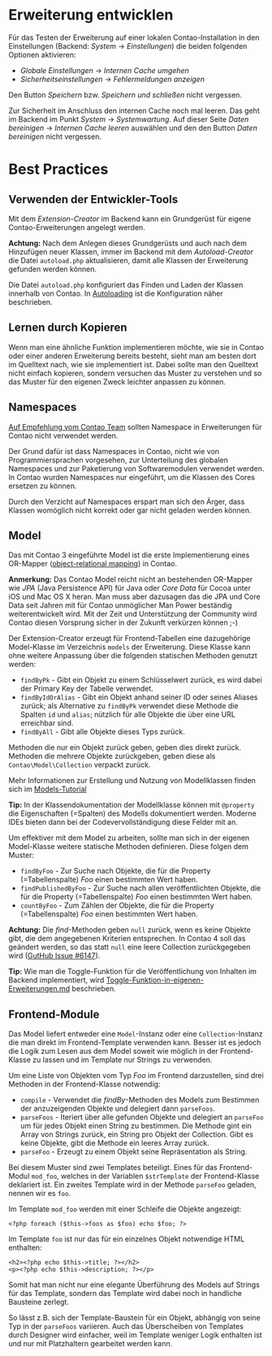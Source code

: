 # Erweiterung entwicklen

Für das Testen der Erweiterung auf einer lokalen Contao-Installation in den
Einstellungen (Backend: _System_ -> _Einstellungen_) die beiden folgenden
Optionen aktivieren:

- _Globale Einstellungen_ -> _Internen Cache umgehen_
- _Sicherheitseinstellungen_ -> _Fehlermeldungen anzeigen_

Den Button _Speichern_ bzw. _Speichern und schließen_ nicht vergessen.

Zur Sicherheit im Anschluss den internen Cache noch mal leeren. Das geht im
Backend im Punkt _System_ -> _Systemwartung_. Auf dieser Seite _Daten
bereinigen_ -> _Internen Cache leeren_ auswählen und den den Button _Daten
bereinigen_ nicht vergessen.


# Best Practices


## Verwenden der Entwickler-Tools

Mit dem _Extension-Creator_ im Backend kann ein Grundgerüst für eigene
Contao-Erweiterungen angelegt werden.

__Achtung:__ Nach dem Anlegen dieses Grundgerüsts und auch nach dem Hinzufügen
neuer Klassen, immer im Backend mit dem _Autoload-Creator_ die Datei
`autoload.php` aktualisieren, damit alle Klassen der Erweiterung gefunden werden
können.

Die Datei `autoload.php` konfiguriert das Finden und Laden der Klassen innerhalb
von Contao. In [Autoloading](Autoloading.md) ist die Konfiguration näher
beschrieben.


## Lernen durch Kopieren

Wenn man eine ähnliche Funktion implementieren möchte, wie sie in Contao oder
einer anderen Erweiterung bereits besteht, sieht man am besten dort im Quelltext
nach, wie sie implementiert ist. Dabei sollte man den Quelltext nicht einfach
kopieren, sondern versuchen das Muster zu verstehen und so das Muster für den
eigenen Zweck leichter anpassen zu können.


## Namespaces

[Auf Empfehlung vom Contao Team](https://community.contao.org/de/showthread.php?30961-Contao-3-und-Namespace&p=203762&viewfull=1#post203762)
sollten Namespace in Erweiterungen für Contao nicht verwendet werden.

Der Grund dafür ist dass Namespaces in Contao, nicht wie von Programmiersprachen
vorgesehen, zur Unterteilung des globalen Namespaces und zur Paketierung von
Softwaremodulen verwendet werden. In Contao wurden Namespaces nur eingeführt, um
die Klassen des Cores ersetzen zu können.

Durch den Verzicht auf Namespaces erspart man sich den Ärger, dass Klassen
womöglich nicht korrekt oder gar nicht geladen werden können.


## Model

Das mit Contao 3 eingeführte Model ist die erste Implementierung eines OR-Mapper
([object-relational mapping](http://de.wikipedia.org/wiki/Objektrelationale_Abbildung))
in Contao.

__Anmerkung:__ Das Contao Model reicht nicht an bestehenden OR-Mapper wie _JPA_
(Java Persistence API) für Java oder _Core Data_ für Cocoa unter iOS und
Mac OS X heran. Man muss aber dazusagen das die JPA und Core Data seit Jahren
mit für Contao unmöglicher Man Power beständig weiterentwickelt wird. Mit der
Zeit und Unterstützung der Community wird Contao diesen Vorsprung sicher in der
Zukunft verkürzen können ;-)

Der Extension-Creator erzeugt für Frontend-Tabellen eine dazugehörige
Model-Klasse im Verzeichnis `models` der Erweiterung. Diese Klasse kann ohne
weitere Anpassung über die folgenden statischen Methoden genutzt werden:

- `findByPk` - Gibt ein Objekt zu einem Schlüsselwert zurück, es wird dabei der
  Primary Key der Tabelle verwendet.
- `findByIdOrAlias` - Gibt ein Objekt anhand seiner ID oder seines Aliases
  zurück; als Alternative zu `findByPk` verwendet diese Methode die Spalten `id`
  und `alias`; nützlich für alle Objekte die   über eine URL erreichbar sind.
- `findByAll` - Gibt alle Objekte dieses Typs zurück.

Methoden die nur ein Objekt zurück geben, geben dies direkt zurück. Methoden die
mehrere Objekte zurückgeben, geben diese als `Contao\Model\Collection` verpackt
zurück.

Mehr Informationen zur Erstellung und Nutzung von Modellklassen finden sich im
[Models-Tutorial](Models.md)

__Tip:__ In der Klassendokumentation der Modellklasse können mit `@property` die
Eigenschaften (=Spalten) des Modells dokumentiert werden. Moderne IDEs bieten
dann bei der Codevervollständigung diese Felder mit an.

Um effektiver mit dem Model zu arbeiten, sollte man sich in der eigenen
Model-Klasse weitere statische Methoden definieren. Diese folgen dem Muster:

- `findByFoo` - Zur Suche nach Objekte, die für die Property (=Tabellenspalte)
  _Foo_ einen bestimmten Wert haben.
- `findPublishedByFoo` - Zur Suche nach allen veröffentlichten Objekte, die für
  die Property (=Tabellenspalte) _Foo_ einen bestimmten Wert haben.
- `countByFoo` - Zum Zählen der Objekte, die für die Property (=Tabellenspalte)
  _Foo_ einen bestimmten Wert haben.

__Achtung:__ Die _find_-Methoden geben `null` zurück, wenn es keine Objekte
gibt, die dem angegebenen Kriterien entsprechen. In Contao 4 soll das geändert
werden, so das statt `null` eine leere Collection zurückgegeben wird
([GutHub Issue #6147](https://github.com/contao/core/issues/6147)).

__Tip:__ Wie man die Toggle-Funktion für die Veröffentlichung von Inhalten im
Backend implementiert, wird [Toggle-Funktion-in-eigenen-Erweiterungen.md](hier)
beschrieben.


## Frontend-Module

Das Model liefert entweder eine `Model`-Instanz oder eine `Collection`-Instanz
die man direkt im Frontend-Template verwenden kann. Besser ist es jedoch die
Logik zum Lesen aus dem Model soweit wie möglich in der Frontend-Klasse zu
lassen und im Template nur Strings zu verwenden.

Um eine Liste von Objekten vom Typ _Foo_ im Frontend darzustellen, sind drei
Methoden in der Frontend-Klasse notwendig:

- `compile` - Verwendet die _findBy_-Methoden des Models zum Bestimmen der
  anzuzeigenden Objekte und delegiert dann `parseFoos`.
- `parseFoos` - Iteriert über alle gefunden Objekte und delegiert an `parseFoo`
  um für jedes Objekt einen String zu bestimmen. Die Methode gint ein Array von
  Strings zurück, ein String pro Objekt der Collection. Gibt es keine Objekte,
  gibt die Methode ein leeres Array zurück.
- `parseFoo` - Erzeugt zu einem Objekt seine Repräsentation als String.

Bei diesem Muster sind zwei Templates beteiligt. Eines für das Frontend-Modul
`mod_foo`, welches in der Variablen `$strTemplate` der Frontend-Klasse
deklariert ist. Ein zweites Template wird in der Methode `parseFoo` geladen,
nennen wir es `foo`.

Im Template `mod_foo` werden mit einer Schleife die Objekte angezeigt:

``` {.php}
<?php foreach ($this->foos as $foo) echo $foo; ?>
```

Im Template `foo` ist nur das für ein einzelnes Objekt notwendige HTML
enthalten:

``` {.php}
<h2><?php echo $this->title; ?></h2>
<p><?php echo $this->description; ?></p>
```

Somit hat man nicht nur eine elegante Überführung des Models auf Strings für das
Template, sondern das Template wird dabei noch in handliche Bausteine zerlegt.

So lässt z.B. sich der Template-Baustein für ein Objekt, abhängig von seine Typ
in der `parseFoos` variieren. Auch das Überscheiben von Templates durch Designer
wird einfacher, weil im Template weniger Logik enthalten ist und nur mit
Platzhaltern gearbeitet werden kann.
